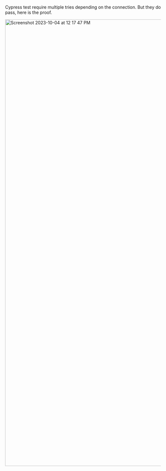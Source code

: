 Cypress test require multiple tries depending on the connection. But they do pass, here is the proof.

<img width="1440" alt="Screenshot 2023-10-04 at 12 17 47 PM" src="https://github.com/NEWHELL69/FullStackOpenPart5/assets/64156710/b1ac94a4-4124-4ebe-8865-c68308066f67">
